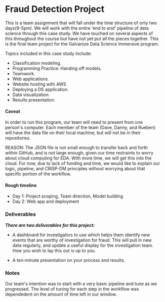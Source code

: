 # Fraud Detection Project 

This is a team assignment that will fall under the time structure of only two days(9-5pm). We will work with the entire 'end to end' pipeline of data science through this case study.  We have touched on several aspects of this throughout the course but have not yet put all the pieces together. This is the final team project for the Galvanize Data Science Immersive program. 

Topics included in this case study include:
* Classification modeling.
* Programming Practice: Handing off models. 
* Teamwork.
* Web applications.
* Website hosting with AWS
* Deploying a DS application.
* Data visualization.
* Results presentation.

#### Caveat 

In order to run this program, our team will need to present from one person's computer. Each member of the team (Dave, Danny, and Rueben) will have the data file on their local machine, but will not be in their repositories. 

REASON: The JSON file is not small enough to transfer back and forth within GitHub, and is not large enough, given our time restraints to worry about cloud computing for EDA. With more time, we will get this into the cloud. For now, due to lack of funding and time, we would like to explain our logic, pipeline, and CRISP-DM principles without worrying about that specific portion of the workflow. 

#### Rough timeline 

* Day 1: Project scoping, Team direction, Model building
* Day 2: Web app and deployment

### Deliverables

***There are two deliverables for this project:***

* A dashboard for investigators to use which helps them identify new events that are worthy of investigation for fraud.  This will pull in new data regularly, and update a useful display for the investigation team.  How you wish to lay this out is up to you.

* A ten-minute presentation on your process and results. 

### Notes

Our team's intention was to start with a very basic pipeline and tune as we progressed. The level of tuning for each step in the workflow was dependedent on the amount of time left in our window. 


